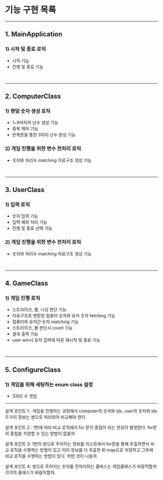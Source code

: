 # 기능 구현 목록

---

## 1. MainApplication
### 1) 시작 및 종료 로직
- 시작 기능
- 진행 및 종료 기능

<br>

---


## 2. ComputerClass
### 1) 랜덤 숫자 생성 로직 
- 1~9까지의 난수 생성 기능
- 중복 제어 기능 
- 반복문을 통한 3자리 난수 완성 기능 

### 2) 게임 진행을 위한 변수 전처리 로직
- 숫자와 자리수 matching 자료구조 생성 기능

<br>

---

## 3. UserClass
### 1) 입력 로직
- 숫자 입력 기능
- 입력 예외 처리 기능
- 진행 및 종료 선택 기능

### 2) 게임 진행을 위한 변수 전처리 로직
- 숫자와 자리수 matching 자료구조 생성 기능

<br>

---

## 4. GameClass

### 1) 게임 진행 로직
- 스트라이크, 볼, 나싱 판단 기능
- 자료구조로 변환된 컴퓨터 숫자와 유저 숫자 fetching 기능
- 컴퓨터와 유저간 숫자 matching 기능
- 스트라이크, 볼 판단시 count 기능 
- 결과 출력 기능 
- user win시 유저 입력에 따른 재시작 및 종료 기능 

<br>

---

## 5. ConfigureClass

### 1) 게임을 위해 세팅하는 enum class 설정
- 3자리 수 셋업 


---
설계 포인트 1 : 
게임을 진행하는 과정에서 computer의 숫자와 idx, user의 숫자와 idx 두가지 정보는 쌍으로 처리되어 비교해야 한다. 

설계 포인트 2 :
1번에 따라 비교 로직에서 for 문이 중첩이 되는 현상이 발생한다.
for문의 중첩을 지양할 수 있는 방법이 없을까. 

설계 포인트 3:
1번의 쌍으로 주어지는 정보를 리스트에서 for문을 통해 추출하면서 비교 로직을 수행하는 방법이 있고 
미리 정보를 다 추출한 뒤 map으로 저장하고 그후에 비교 로직을 수행하는 방법이 있다. 
어떤 것이 나을까. 

설계 포인트 4: 
쌍으로 주어지는 숫자를 전처리하는 클래스는 게임클래스가 바람직할까 각각의 클래스가 바람직할까. 


